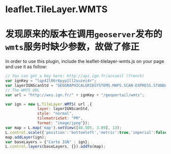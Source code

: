 leaflet.TileLayer.WMTS
======================
发现原来的版本在调用`geoserver`发布的`wmts`服务时缺少参数，故做了修正
======================


In order to use this plugin, include the leaflet-tilelayer-wmts.js on your page and use it as follow:

```javascript
// You can get a key here: http://api.ign.fr/accueil (french)
var ignKey = "lqp42l06r6pyp1ll2uuzei4r";
var layerIGNScanStd = "GEOGRAPHICALGRIDSYSTEMS.MAPS.SCAN-EXPRESS.STANDARD";
// The WMTS URL 
var url = "http://wxs.ign.fr/" + ignKey + "/geoportail/wmts";

var ign = new L.TileLayer.WMTS( url ,{
              layer: layerIGNScanStd,
              style: "normal",
              tilematrixSet: "PM",
              format: "image/jpeg"});
var map = L.map('map').setView([48.505, 3.09], 13);
L.control.scale({'position':'bottomleft','metric':true,'imperial':false}).addTo(map);
map.addLayer(ign);
var baseLayers = {"Carte IGN" : ign};
L.control.layers(baseLayers, {}).addTo(map);            
```
